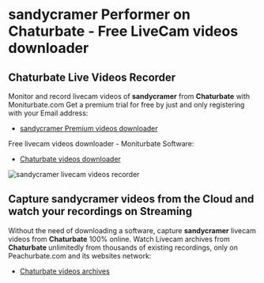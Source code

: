 # sandycramer Performer on Chaturbate - Free LiveCam videos downloader

## Chaturbate Live Videos Recorder

Monitor and record livecam videos of **sandycramer** from **Chaturbate** with Moniturbate.com
Get a premium trial for free by just and only registering with your Email address:
* [sandycramer Premium videos downloader](https://moniturbate.com/request-demo-licence-key.html)

Free livecam videos downloader - Moniturbate Software:
* [Chaturbate videos downloader](https://moniturbate.com/moniturbate-download-software.html)

![sandycramer livecam videos recorder](https://peachurnet.com/templates/moniturbate-software.png)


## Capture sandycramer videos from the Cloud and watch your recordings on Streaming

Without the need of downloading a software, capture **sandycramer** livecam videos from **Chaturbate** 100% online.
Watch Livecam archives from **Chaturbate** unlimitedly from thousands of existing recordings, only on Peachurbate.com and its websites network:
* [Chaturbate videos archives](https://peachurnet.com/)